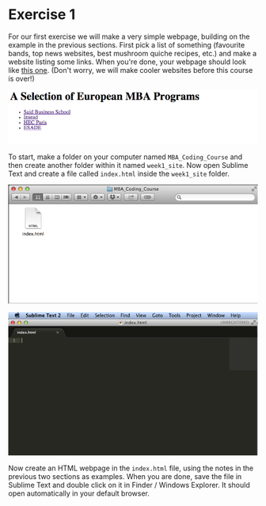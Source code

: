 # Exercise 1
For our first exercise we will make a very simple webpage, building on the example in the previous sections. First pick a list of something (favourite bands, top news websites, best mushroom quiche recipes, etc.) and make a website listing some links. When you're done, your webpage should look like [this one](examples/bschools.html). (Don't worry, we will make cooler websites before this course is over!)

[![Business Schools in Europe](img/bschools.png "Business Schools in Europe")](examples/bschools.html)

To start, make a folder on your computer named `MBA_Coding_Course` and then create another folder within it named `week1_site`. Now open Sublime Text and create a file called `index.html` inside the `week1_site` folder.

[![index.html](img/folder.png "index.html in your course folder")](img/folder.png)

[![Sublime Text](img/sublime.png "Sublime Text")](img/sublime.png)

Now create an HTML webpage in the `index.html` file, using the notes in the previous two sections as examples. When you are done, save the file in Sublime Text and double click on it in Finder / Windows Explorer. It should open automatically in your default browser. 